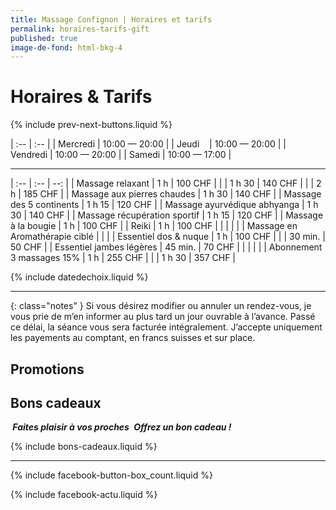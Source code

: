 ```yaml
---
title: Massage Confignon | Horaires et tarifs
permalink: horaires-tarifs-gift
published: true
image-de-fond: html-bkg-4
---
```


# Horaires & Tarifs

{% include prev-next-buttons.liquid %}

| :--      | :--           |
| Mercredi | 10:00 — 20:00 |
| Jeudi    | 10:00 — 20:00 |
| Vendredi | 10:00 — 20:00 |
| Samedi   | 10:00 — 17:00 |

---

| :--                            | :--     | --:     |
| Massage relaxant               | 1 h     | 100 CHF |
|                                | 1 h 30  | 140 CHF |
|                                | 2 h     | 185 CHF |
| Massage aux pierres chaudes    | 1 h 30  | 140 CHF |
| Massage des 5 continents       | 1 h 15  | 120 CHF |
| Massage ayurvédique abhyanga   | 1 h 30  | 140 CHF |
| Massage récupération sportif   | 1 h 15  | 120 CHF |
| Massage à la bougie            | 1 h     | 100 CHF |
| Reiki                          | 1 h     | 100 CHF |
|                                |         |         |
| Massage en Aromathérapie ciblé |         |         |
| Essentiel dos & nuque          | 1 h     | 100 CHF |
|                                | 30 min. | 50 CHF  |
| Essentiel jambes légères       | 45 min. | 70 CHF  |
|                                |         |         |
| Abonnement 3 massages 15%      | 1 h     | 255 CHF |
|                                | 1 h 30  | 357 CHF |


{% include datedechoix.liquid %}

---

{: class="notes" }
Si vous désirez modifier ou annuler un rendez-vous, je vous prie de m’en informer au plus tard un jour ouvrable à l’avance. Passé ce délai, la séance vous sera facturée intégralement. J’accepte uniquement les payements au comptant, en francs suisses et sur place.

## Promotions


## Bons cadeaux

***<i class="fa fa-gift" aria-hidden="true"></i> Faites plaisir à vos proches <i class="fa fa-gift" aria-hidden="true"></i>***
***Offrez un bon cadeau !***

{% include bons-cadeaux.liquid %}

---

{% include facebook-button-box_count.liquid %}

{% include facebook-actu.liquid %}

